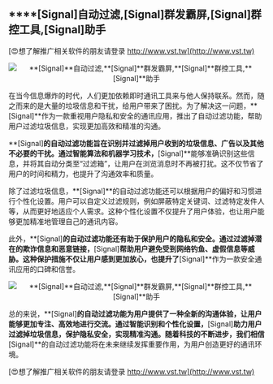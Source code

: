 ## ****[Signal]**自动过滤,**[Signal]**群发霸屏,**[Signal]**群控工具,**[Signal]**助手**

[😍想了解推广相关软件的朋友请登录 http://www.vst.tw](http://www.vst.tw)

 <center><img src="https://vst.tw/MP4/tuiguang/png/5.png" alt="**[Signal]**自动过滤,**[Signal]**群发霸屏,**[Signal]**群控工具,**[Signal]**助手"></center>

在当今信息爆炸的时代，人们更加依赖即时通讯工具来与他人保持联系。然而，随之而来的是大量的垃圾信息和干扰，给用户带来了困扰。为了解决这一问题，**[Signal]**作为一款重视用户隐私和安全的通讯应用，推出了自动过滤功能，帮助用户过滤垃圾信息，实现更加高效和精准的沟通。

**[Signal]**的自动过滤功能旨在识别并过滤掉用户收到的垃圾信息、广告以及其他不必要的干扰。通过智能算法和机器学习技术，**[Signal]**能够准确识别这些信息，并将其自动分类至“过滤箱”，让用户在浏览消息时不再被打扰。这不仅节省了用户的时间和精力，也提升了沟通效率和质量。

除了过滤垃圾信息，**[Signal]**的自动过滤功能还可以根据用户的偏好和习惯进行个性化设置。用户可以自定义过滤规则，例如屏蔽特定关键词、过滤特定发件人等，从而更好地适应个人需求。这种个性化设置不仅提升了用户体验，也让用户能够更加精准地管理自己的通讯内容。

此外，**[Signal]**的自动过滤功能还有助于保护用户的隐私和安全。通过过滤掉潜在的欺诈信息和恶意链接，**[Signal]**帮助用户避免受到网络钓鱼、虚假信息等威胁。这种保护措施不仅让用户感到更加放心，也提升了**[Signal]**作为一款安全通讯应用的口碑和信誉。

 <center><img src="https://vst.tw/MP4/tuiguang/png/1.png" alt="**[Signal]**自动过滤,**[Signal]**群发霸屏,**[Signal]**群控工具,**[Signal]**助手"></center>

总的来说，**[Signal]**的自动过滤功能为用户提供了一种全新的沟通体验，让用户能够更加专注、高效地进行交流。通过智能识别和个性化设置，**[Signal]**助力用户过滤掉垃圾信息，保护隐私安全，实现精准沟通。随着科技的不断进步，我们相信**[Signal]**的自动过滤功能将在未来继续发挥重要作用，为用户创造更好的通讯环境。

[😍想了解推广相关软件的朋友请登录 http://www.vst.tw](http://www.vst.tw)



